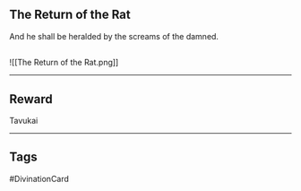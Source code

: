 ## The Return of the Rat
And he shall be heralded by the screams of the damned.
## 
![[The Return of the Rat.png]]

---
## Reward
Tavukai

---
## Tags
#DivinationCard
